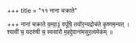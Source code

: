 +++
title = "११ नाना चक्राते"

+++
नाना॑ चक्राते य॒म्या॒३॒॑ वपूं॑षि॒ तयो॑र॒न्यद्रोच॑ते कृ॒ष्णम॒न्यत् ।  
श्यावी॑ च॒ यदरु॑षी च॒ स्वसा॑रौ म॒हद्दे॒वाना॑मसुर॒त्वमेक॑म् ॥